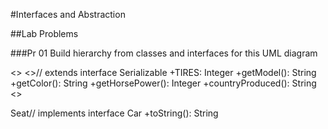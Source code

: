 #Interfaces and Abstraction

##Lab Problems


###Pr 01 
Build hierarchy from classes and interfaces for this UML diagram

<<inteface>>
<<Car>>// extends interface Serializable
+TIRES: Integer
+getModel(): String
+getColor(): String
+getHorsePower(): Integer
+countryProduced(): String
<<Serializable>>

Seat// implements interface Car
+toString(): String
